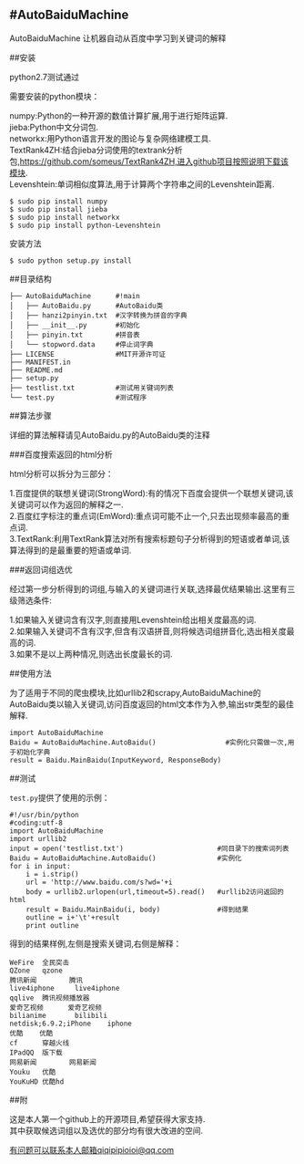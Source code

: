 #AutoBaiduMachine
-----

AutoBaiduMachine 让机器自动从百度中学习到关键词的解释

##安装

python2.7测试通过

需要安装的python模块：

numpy:Python的一种开源的数值计算扩展,用于进行矩阵运算.  
jieba:Python中文分词包.  
networkx:用Python语言开发的图论与复杂网络建模工具.  
TextRank4ZH:结合jieba分词使用的textrank分析包,https://github.com/someus/TextRank4ZH,进入github项目按照说明下载该模块.  
Levenshtein:单词相似度算法,用于计算两个字符串之间的Levenshtein距离.

```
$ sudo pip install numpy
$ sudo pip install jieba
$ sudo pip install networkx
$ sudo pip install python-Levenshtein
```

安装方法

```
$ sudo python setup.py install
```
##目录结构

```
├── AutoBaiduMachine      #!main
│   ├── AutoBaidu.py      #AutoBaidu类
│   ├── hanzi2pinyin.txt  #汉字转换为拼音的字典
│   ├── __init__.py       #初始化
│   ├── pinyin.txt        #拼音表
│   └── stopword.data     #停止词字典
├── LICENSE               #MIT开源许可证
├── MANIFEST.in 
├── README.md 
├── setup.py 
├── testlist.txt          #测试用关键词列表
└── test.py               #测试程序
```

##算法步骤

详细的算法解释请见AutoBaidu.py的AutoBaidu类的注释

###百度搜索返回的html分析

html分析可以拆分为三部分：

1.百度提供的联想关键词(StrongWord):有的情况下百度会提供一个联想关键词,该关键词可以作为返回的解释之一.  
2.百度红字标注的重点词(EmWord):重点词可能不止一个,只去出现频率最高的重点词.  
3.TextRank:利用TextRank算法对所有搜索标题句子分析得到的短语或者单词,该算法得到的是最重要的短语或单词.

###返回词组选优

经过第一步分析得到的词组,与输入的关键词进行关联,选择最优结果输出.这里有三级筛选条件:

1.如果输入关键词含有汉字,则直接用Levenshtein给出相关度最高的词.  
2.如果输入关键词不含有汉字,但含有汉语拼音,则将候选词组拼音化,选出相关度最高的词.  
3.如果不是以上两种情况,则选出长度最长的词.

##使用方法

为了适用于不同的爬虫模块,比如urllib2和scrapy,AutoBaiduMachine的AutoBaidu类以输入关键词,访问百度返回的html文本作为入参,输出str类型的最佳解释.

```
import AutoBaiduMachine
Baidu = AutoBaiduMachine.AutoBaidu()                 #实例化只需做一次,用于初始化字典
result = Baidu.MainBaidu(InputKeyword, ResponseBody)
```

##测试

`test.py`提供了使用的示例：
```
#!/usr/bin/python
#coding:utf-8
import AutoBaiduMachine
import urllib2
input = open('testlist.txt')                       #同目录下的搜索词列表
Baidu = AutoBaiduMachine.AutoBaidu()               #实例化
for i in input:
    i = i.strip()
    url = 'http://www.baidu.com/s?wd='+i
    body = urllib2.urlopen(url,timeout=5).read()   #urllib2访问返回的html
    result = Baidu.MainBaidu(i, body)              #得到结果
    outline = i+'\t'+result
    print outline
```

得到的结果样例,左侧是搜索关键词,右侧是解释：

```
WeFire  全民突击
QZone   qzone
腾讯新闻        腾讯
live4iphone     live4iphone
qqlive  腾讯视频播放器
爱奇艺视频      爱奇艺视频
bilianime       bilibili
netdisk;6.9.2;iPhone    iphone
优酷    优酷
cf      穿越火线
IPadQQ  版下载
网易新闻        网易新闻
Youku   优酷
YouKuHD 优酷hd
```

##附

这是本人第一个github上的开源项目,希望获得大家支持.  
其中获取候选词组以及选优的部分均有很大改进的空间.

有问题可以联系本人邮箱qiqipipioioi@qq.com
